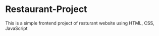 # Restaurant-Project
This is a simple frontend project of resturant website using HTML, CSS, JavaScript

